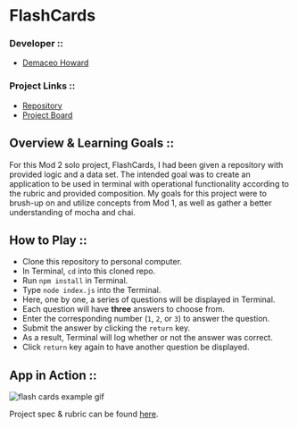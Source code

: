 # FlashCards
### Developer ::
- [Demaceo Howard](https://github.com/demaceo)

### Project Links ::
- [Repository](https://github.com/demaceo/flashcards-starter)
- [Project Board](https://github.com/users/demaceo/projects/3)

## Overview & Learning Goals ::
For this Mod 2 solo project, FlashCards, I had been given a repository with provided logic and a data set. The intended goal was to create an application to be used in terminal with operational functionality according to the rubric and provided composition.
My goals for this project were to brush-up on and utilize concepts from Mod 1, as well as gather a better understanding of mocha and chai.

## How to Play ::
- Clone this repository to personal computer.
- In Terminal, `cd` into this cloned repo.
- Run `npm install` in Terminal.
- Type `node index.js` into the Terminal.
- Here, one by one, a series of questions will be displayed in Terminal.
- Each question will have **three** answers to choose from.
- Enter the corresponding number (`1`, `2`, or `3`) to answer the question.
- Submit the answer by clicking the `return` key.
- As a result, Terminal will log whether or not the answer was correct.
- Click `return` key again to have another question be displayed.

## App in Action ::
![flash cards example gif](https://media.giphy.com/media/1zkb1q58eTiTH6D7wc/giphy.gif)

Project spec & rubric can be found [here](https://frontend.turing.io/projects/flash-cards.html).
